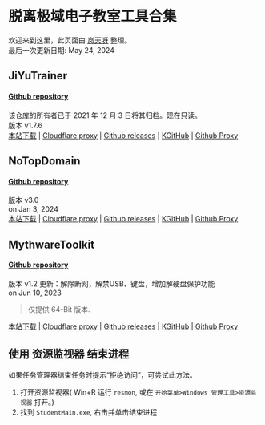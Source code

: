 # 脱离极域电子教室工具合集
欢迎来到这里，此页面由 [岚天呀](https://www.ltya.top) 整理。  
最后一次更新日期: May 24, 2024
## JiYuTrainer
#### [Github repository](https://github.com/imengyu/JiYuTrainer)  
该仓库的所有者已于 2021 年 12 月 3 日将其归档。现在只读。  
版本 v1.7.6  
[本站下载](https://jiyukiller.github.io/JiYuTrainer.exe) |
[Cloudflare proxy](https://gh.ltya.top/https://github.com/imengyu/JiYuTrainer/releases/download/1.7.6/JiYuTrainer.exe) |
[Github releases](https://github.com/imengyu/JiYuTrainer/releases/download/1.7.6/JiYuTrainer.exe) |
[KGitHub](https://kkgithub.com/imengyu/JiYuTrainer/releases/download/1.7.6/JiYuTrainer.exe) |
[Github Proxy](https://mirror.ghproxy.com/https://github.com/imengyu/JiYuTrainer/releases/download/1.7.6/JiYuTrainer.exe)

## NoTopDomain
#### [Github repository](https://github.com/LYXOfficial/NoTopDomain)
版本 v3.0  
on Jan 3, 2024  
[本站下载](https://jiyukiller.github.io/NoTopDomain.exe) |
[Cloudflare proxy](https://gh.ltya.top/https://github.com/LYXOfficial/NoTopDomain/releases/download/v3.0/NoTopDomain.v3.0.exe) |
[Github releases](https://github.com/LYXOfficial/NoTopDomain/releases/download/v3.0/NoTopDomain.v3.0.exe) |
[KGitHub](https://kkgithub.com/LYXOfficial/NoTopDomain/releases/download/v3.0/NoTopDomain.v3.0.exe) |
[Github Proxy](https://mirror.ghproxy.com/https://github.com/LYXOfficial/NoTopDomain/releases/download/v3.0/NoTopDomain.v3.0.exe)

## MythwareToolkit
#### [Github repository](https://github.com/BengbuGuards/MythwareToolkit)
版本 v1.2 更新：解除断网，解禁USB、键盘，增加解硬盘保护功能  
on Jun 10, 2023  
> 仅提供 64-Bit 版本.

[本站下载](https://jiyukiller.github.io/v1.2_toolkit_64-bits.exe) |
[Cloudflare proxy](https://gh.ltya.top/https://github.com/BengbuGuards/MythwareToolkit/releases/download/v1.2/v1.2_toolkit_64-bits.exe) |
[Github releases](https://github.com/BengbuGuards/MythwareToolkit/releases/download/v1.2/v1.2_toolkit_64-bits.exe) |
[KGitHub](https://kkgithub.com/BengbuGuards/MythwareToolkit/releases/download/v1.2/v1.2_toolkit_64-bits.exe) |
[Github Proxy](https://mirror.ghproxy.com/https://github.com/BengbuGuards/MythwareToolkit/releases/download/v1.2/v1.2_toolkit_64-bits.exe)

## 使用 资源监视器 结束进程
如果任务管理器结束任务时提示“拒绝访问”，可尝试此方法。
1. 打开资源监视器( Win+R 运行 `resmon`, 或在 `开始菜单>Windows 管理工具>资源监视器` 打开。)
2. 找到 `StudentMain.exe`, 右击并单击结束进程
